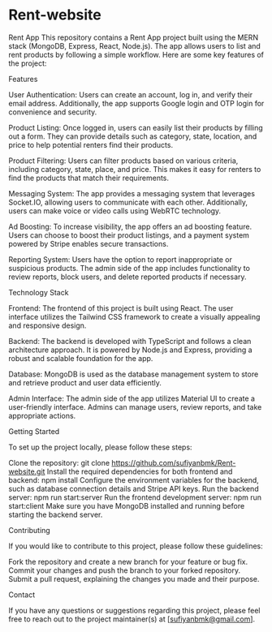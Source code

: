 # Rent-website

Rent App
This repository contains a Rent App project built using the MERN stack (MongoDB, Express, React, Node.js). The app allows users to list and rent products by following a simple workflow. Here are some key features of the project:

Features

User Authentication: Users can create an account, log in, and verify their email address. Additionally, the app supports Google login and OTP login for convenience and security.

Product Listing: Once logged in, users can easily list their products by filling out a form. They can provide details such as category, state, location, and price to help potential renters find their products.

Product Filtering: Users can filter products based on various criteria, including category, state, place, and price. This makes it easy for renters to find the products that match their requirements.

Messaging System: The app provides a messaging system that leverages Socket.IO, allowing users to communicate with each other. Additionally, users can make voice or video calls using WebRTC technology.

Ad Boosting: To increase visibility, the app offers an ad boosting feature. Users can choose to boost their product listings, and a payment system powered by Stripe enables secure transactions.

Reporting System: Users have the option to report inappropriate or suspicious products. The admin side of the app includes functionality to review reports, block users, and delete reported products if necessary.

Technology Stack


Frontend: The frontend of this project is built using React. The user interface utilizes the Tailwind CSS framework to create a visually appealing and responsive design.

Backend: The backend is developed with TypeScript and follows a clean architecture approach. It is powered by Node.js and Express, providing a robust and scalable foundation for the app.

Database: MongoDB is used as the database management system to store and retrieve product and user data efficiently.

Admin Interface: The admin side of the app utilizes Material UI to create a user-friendly interface. Admins can manage users, review reports, and take appropriate actions.

Getting Started


To set up the project locally, please follow these steps:

Clone the repository: git clone https://github.com/sufiyanbmk/Rent-website.git
Install the required dependencies for both frontend and backend: npm install
Configure the environment variables for the backend, such as database connection details and Stripe API keys.
Run the backend server: npm run start:server
Run the frontend development server: npm run start:client
Make sure you have MongoDB installed and running before starting the backend server.

Contributing


If you would like to contribute to this project, please follow these guidelines:

Fork the repository and create a new branch for your feature or bug fix.
Commit your changes and push the branch to your forked repository.
Submit a pull request, explaining the changes you made and their purpose.


Contact


If you have any questions or suggestions regarding this project, please feel free to reach out to the project maintainer(s) at [sufiyanbmk@gmail.com].

